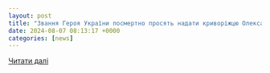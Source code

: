 ```yaml
---
layout: post
title: "Звання Героя України посмертно просять надати криворіжцю Олександру Гавловському, - петиція"
date: 2024-08-07 08:13:17 +0000
categories: [news]
---
```


[Читати далі](https://rudana.com.ua/news/zvannya-geroya-ukrayiny-posmertno-prosyat-nadaty-kryvorizhcyu-oleksandru-gavlovskomu-petyciya)

